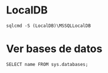 # LocalDB
```
sqlcmd -S (LocalDB)\MSSQLLocalDB
```

# Ver bases de datos

```
SELECT name FROM sys.databases;
```

